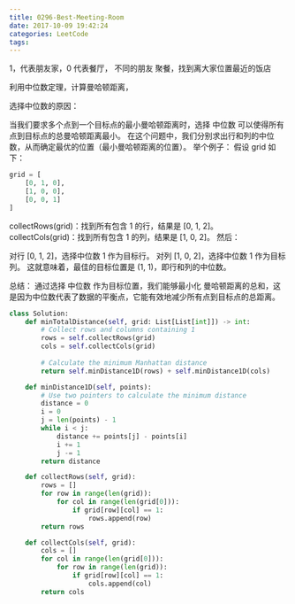```yaml
---
title: 0296-Best-Meeting-Room
date: 2017-10-09 19:42:24
categories: LeetCode
tags:
---
```


1，代表朋友家，0 代表餐厅， 不同的朋友 聚餐，找到离大家位置最近的饭店

利用中位数定理，计算曼哈顿距离，

选择中位数的原因：

当我们要求多个点到一个目标点的最小曼哈顿距离时，选择 中位数 可以使得所有点到目标点的总曼哈顿距离最小。
在这个问题中，我们分别求出行和列的中位数，从而确定最优的位置（最小曼哈顿距离的位置）。
举个例子：
假设 grid 如下：

```python
grid = [
    [0, 1, 0],
    [1, 0, 0],
    [0, 0, 1]
]
```
collectRows(grid)：找到所有包含 1 的行，结果是 [0, 1, 2]。
collectCols(grid)：找到所有包含 1 的列，结果是 [1, 0, 2]。
然后：

对行 [0, 1, 2]，选择中位数 1 作为目标行。
对列 [1, 0, 2]，选择中位数 1 作为目标列。
这就意味着，最佳的目标位置是 (1, 1)，即行和列的中位数。

总结：
通过选择 中位数 作为目标位置，我们能够最小化 曼哈顿距离的总和，这是因为中位数代表了数据的平衡点，它能有效地减少所有点到目标点的总距离。

```python
class Solution:
    def minTotalDistance(self, grid: List[List[int]]) -> int:
        # Collect rows and columns containing 1
        rows = self.collectRows(grid)
        cols = self.collectCols(grid)
        
        # Calculate the minimum Manhattan distance
        return self.minDistance1D(rows) + self.minDistance1D(cols)

    def minDistance1D(self, points):
        # Use two pointers to calculate the minimum distance
        distance = 0
        i = 0
        j = len(points) - 1
        while i < j:
            distance += points[j] - points[i]
            i += 1
            j -= 1
        return distance

    def collectRows(self, grid):
        rows = []
        for row in range(len(grid)):
            for col in range(len(grid[0])):
                if grid[row][col] == 1:
                    rows.append(row)
        return rows

    def collectCols(self, grid):
        cols = []
        for col in range(len(grid[0])):
            for row in range(len(grid)):
                if grid[row][col] == 1:
                    cols.append(col)
        return cols
```

